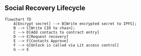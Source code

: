 ## Social Recovery Lifecycle

```mermaid
flowchart TD
	A[Encrypt secret] --> B[Write encrypted secret to IPFS];
	B --> C[Write CID to chain];
	C --> D[Add contacts to contract entry]
	D --> E[Request recovery]
	E --> F[Contacts Approve]
	F --> G[Unlock is called via Lit access control]
	G --> E
```
